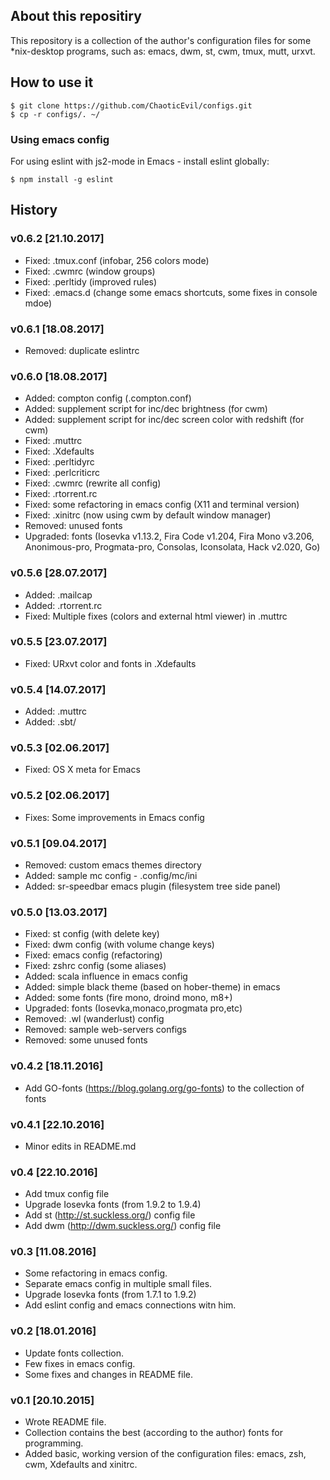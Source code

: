 ## About this repositiry
This repository is a collection of the author's configuration files for some *nix-desktop programs, such as: emacs, dwm, st, cwm, tmux, mutt, urxvt.

## How to use it

	$ git clone https://github.com/ChaoticEvil/configs.git
	$ cp -r configs/. ~/
	
### Using emacs config

For using eslint with js2-mode in Emacs - install eslint globally:

	$ npm install -g eslint
		
## History

### v0.6.2 [21.10.2017]
* Fixed: .tmux.conf (infobar, 256 colors mode)
* Fixed: .cwmrc (window groups)
* Fixed: .perltidy (improved rules)
* Fixed: .emacs.d (change some emacs shortcuts, some fixes in console mdoe)

### v0.6.1 [18.08.2017]
* Removed: duplicate eslintrc

### v0.6.0 [18.08.2017]
* Added: compton config (.compton.conf)
* Added: supplement script for inc/dec brightness (for cwm)
* Added: supplement script for inc/dec screen color with redshift (for cwm)
* Fixed: .muttrc
* Fixed: .Xdefaults
* Fixed: .perltidyrc
* Fixed: .perlcriticrc
* Fixed: .cwmrc (rewrite all config)
* Fixed: .rtorrent.rc
* Fixed: some refactoring in emacs config (X11 and terminal version)
* Fixed: .xinitrc (now using cwm by default window manager)
* Removed: unused fonts
* Upgraded: fonts (Iosevka v1.13.2, Fira Code v1.204, Fira Mono v3.206, Anonimous-pro, Progmata-pro, Consolas, Iconsolata, Hack v2.020, Go)

### v0.5.6 [28.07.2017]
* Added: .mailcap
* Added: .rtorrent.rc
* Fixed: Multiple fixes (colors and external html viewer) in .muttrc

### v0.5.5 [23.07.2017]
* Fixed: URxvt color and fonts in .Xdefaults

### v0.5.4 [14.07.2017]
* Added: .muttrc
* Added: .sbt/

### v0.5.3 [02.06.2017]
* Fixed: OS X meta for Emacs

### v0.5.2 [02.06.2017]
* Fixes: Some improvements in Emacs config

### v0.5.1 [09.04.2017]
* Removed: custom emacs themes directory
* Added: sample mc config - .config/mc/ini
* Added: sr-speedbar emacs plugin (filesystem tree side panel)

### v0.5.0 [13.03.2017]
* Fixed: st config (with delete key)
* Fixed: dwm config (with volume change keys)
* Fixed: emacs config (refactoring)
* Fixed: zshrc config (some aliases)
* Added: scala influence in emacs config
* Added: simple black theme (based on hober-theme) in emacs
* Added: some fonts (fire mono, droind mono, m8+)
* Upgraded: fonts (Iosevka,monaco,progmata pro,etc)
* Removed: .wl (wanderlust) config
* Removed: sample web-servers configs
* Removed: some unused fonts

### v0.4.2 [18.11.2016]
* Add GO-fonts (https://blog.golang.org/go-fonts) to the collection of fonts

### v0.4.1 [22.10.2016]
* Minor edits in README.md

### v0.4 [22.10.2016]
* Add tmux config file
* Upgrade Iosevka fonts (from 1.9.2 to 1.9.4)
* Add st (http://st.suckless.org/) config file
* Add dwm (http://dwm.suckless.org/) config file

### v0.3 [11.08.2016]
* Some refactoring in emacs config.
* Separate emacs config in multiple small files.
* Upgrade Iosevka fonts (from 1.7.1 to 1.9.2)
* Add eslint config and emacs connections witn him.

### v0.2 [18.01.2016]
* Update fonts collection.
* Few fixes in emacs config.
* Some fixes and changes in  README file.

### v0.1 [20.10.2015]
* Wrote README file.
* Collection contains the best (according to the author) fonts for programming.
* Added basic, working version of the configuration files: emacs, zsh, cwm, Xdefaults and xinitrc.

<!-- EOF -->
